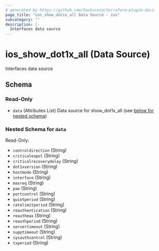 ```yaml
---
# generated by https://github.com/hashicorp/terraform-plugin-docs
page_title: "ios_show_dot1x_all Data Source - ios"
subcategory: ""
description: |-
  Interfaces data source
---
```


# ios_show_dot1x_all (Data Source)

Interfaces data source



<!-- schema generated by tfplugindocs -->
## Schema

### Read-Only

- `data` (Attributes List) Data source for show_dot1x_all (see [below for nested schema](#nestedatt--data))

<a id="nestedatt--data"></a>
### Nested Schema for `data`

Read-Only:

- `controldirection` (String)
- `criticaleapol` (String)
- `criticalrecoverydelay` (String)
- `dot1xversion` (String)
- `hostmode` (String)
- `interface` (String)
- `masreq` (String)
- `pae` (String)
- `portcontrol` (String)
- `quietperiod` (String)
- `ratelimitperiod` (String)
- `reauthentication` (String)
- `reauthmax` (String)
- `reauthperiod` (String)
- `servertimeout` (String)
- `supptimeout` (String)
- `sysauthcontrol` (String)
- `txperiod` (String)
